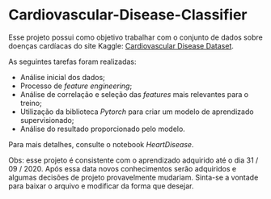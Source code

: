 # Cardiovascular-Disease-Classifier

Esse projeto possui como objetivo trabalhar com o conjunto de dados sobre doenças cardíacas do site Kaggle: [Cardiovascular Disease Dataset](https://www.kaggle.com/sulianova/cardiovascular-disease-dataset). 

As seguintes tarefas foram realizadas:


*   Análise inicial dos dados;
*   Processo de *feature engineering*;
*   Análise de correlação e seleção das *features* mais relevantes para o treino;
*   Utilização da biblioteca *Pytorch* para criar um modelo de aprendizado supervisionado;
*   Análise do resultado proporcionado pelo modelo.

Para mais detalhes, consulte o notebook *HeartDisease*. 

Obs: esse projeto é consistente com o aprendizado adquirido até o dia 31 / 09 / 2020. Após essa data novos conhecimentos serão adquiridos e algumas decisões de projeto provavelmente mudariam. Sinta-se a vontade para baixar o arquivo e modificar da forma que desejar. 
